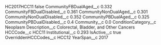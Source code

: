 <?xml version="1.0" encoding="UTF-8"?>
<CustomMetadata xmlns="http://soap.sforce.com/2006/04/metadata" xmlns:xsi="http://www.w3.org/2001/XMLSchema-instance" xmlns:xsd="http://www.w3.org/2001/XMLSchema">
    <label>HC2017HCC11</label>
    <protected>false</protected>
    <values>
        <field>CommunityFBDualAged__c</field>
        <value xsi:type="xsd:double">0.332</value>
    </values>
    <values>
        <field>CommunityFBDualDisabled__c</field>
        <value xsi:type="xsd:double">0.361</value>
    </values>
    <values>
        <field>CommunityNonDualAged__c</field>
        <value xsi:type="xsd:double">0.301</value>
    </values>
    <values>
        <field>CommunityNonDualDisabled__c</field>
        <value xsi:type="xsd:double">0.352</value>
    </values>
    <values>
        <field>CommunityPBDualAged__c</field>
        <value xsi:type="xsd:double">0.325</value>
    </values>
    <values>
        <field>CommunityPBDualDisabled__c</field>
        <value xsi:type="xsd:double">0.4</value>
    </values>
    <values>
        <field>Community__c</field>
        <value xsi:type="xsd:double">0.0</value>
    </values>
    <values>
        <field>ConditionCategory__c</field>
        <value xsi:type="xsd:string">Neoplasm</value>
    </values>
    <values>
        <field>Description__c</field>
        <value xsi:type="xsd:string">Colorectal, Bladder, and Other Cancers</value>
    </values>
    <values>
        <field>HCCCode__c</field>
        <value xsi:type="xsd:string">HCC11</value>
    </values>
    <values>
        <field>Institutional__c</field>
        <value xsi:type="xsd:double">0.293</value>
    </values>
    <values>
        <field>IsActive__c</field>
        <value xsi:type="xsd:boolean">true</value>
    </values>
    <values>
        <field>OverriddenHCCCodes__c</field>
        <value xsi:type="xsd:string">HCC12</value>
    </values>
    <values>
        <field>YearSpan__c</field>
        <value xsi:type="xsd:string">2017</value>
    </values>
</CustomMetadata>
